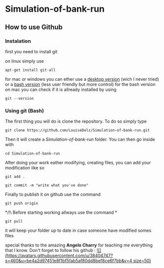 # Simulation-of-bank-run


## How to use Github

### Instalation

first you need to install git

on linux simply use
```console
apt-get install git-all
```
for mac or windows you can ether use a [desktop version](https://desktop.github.com/) (wich I never tried) or a [bash version](https://git-scm.com/downloads) (less user friendly but more control)
for the bash version on mac you can check if it is allready installed by using 
```console
git --version
```
### Using git (Bash)

The first thing you will do is clone the repository. To do so simply type 
```console
git clone https://github.com/LouiseDelz/Simulation-of-bank-run.git
```
Then it will create a *Simulation-of-bank-run* folder. You can then go inside with  
```console
cd Simulation-of-bank-run
```
After doing your work eather modifying, creating files, you can add your modification like so
```console
git add .
```
```console
git commit -m "write what you've done"
```
Finally to publish it on github use the command  
```console
git push origin
```
*/!\ Before starting working allways use the command *
```console
git pull 
```
it will keep your folder up to date in case someone have modified somes files

special thanks to the amazing **Angelo Charry** for teaching me everything that I know. 
Don't forget to follow his github : [![](https://avatars.githubusercontent.com/u/38404747?s=460&u=be4a2d97451e8f1bf5fab5af80dd8bef8ce6f7bb&v=4 size=50)](https://github.com/TheLordOfLambs)
